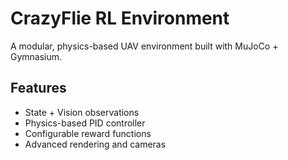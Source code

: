 # CrazyFlie RL Environment

A modular, physics-based UAV environment built with MuJoCo + Gymnasium.

## Features
- State + Vision observations
- Physics-based PID controller
- Configurable reward functions
- Advanced rendering and cameras

